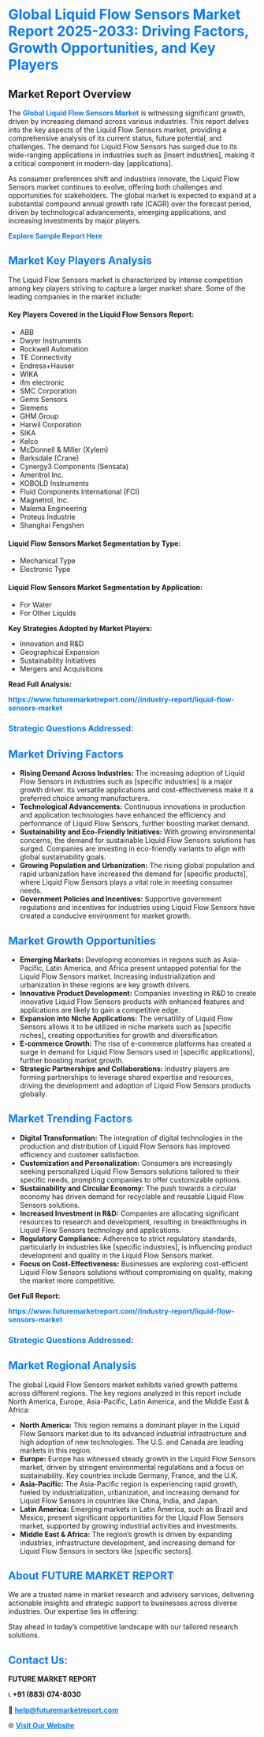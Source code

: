 <h1 style="color: #007BFF;">Global Liquid Flow Sensors Market Report 2025-2033: Driving Factors, Growth Opportunities, and Key Players</h1>

<section id="overview">
<h2>Market Report Overview</h2>
<p>The <a href="https://www.futuremarketreport.com//industry-report/liquid-flow-sensors-market" style="color: #007BFF; text-decoration: none;"><strong>Global Liquid Flow Sensors Market</strong></a> is witnessing significant growth, driven by increasing demand across various industries. This report delves into the key aspects of the Liquid Flow Sensors market, providing a comprehensive analysis of its current status, future potential, and challenges. The demand for Liquid Flow Sensors has surged due to its wide-ranging applications in industries such as [insert industries], making it a critical component in modern-day [applications].</p>
<p>As consumer preferences shift and industries innovate, the Liquid Flow Sensors market continues to evolve, offering both challenges and opportunities for stakeholders. The global market is expected to expand at a substantial compound annual growth rate (CAGR) over the forecast period, driven by technological advancements, emerging applications, and increasing investments by major players.</p>
</section>

<section id="overview">
<p><a href="https://www.futuremarketreport.com//request-sample/reportId=76479" style="color: #007BFF; text-decoration: none;"><strong>Explore Sample Report Here</strong></a></p>
</section>

<section id="key-players">
<h2 style="color: #007BFF;">Market Key Players Analysis</h2>
<p>The Liquid Flow Sensors market is characterized by intense competition among key players striving to capture a larger market share. Some of the leading companies in the market include:</p>
<h4>Key Players Covered in the Liquid Flow Sensors Report:</h4>
<ul><li>ABB</li><li>Dwyer Instruments</li><li>Rockwell Automation</li><li>TE Connectivity</li><li>Endress+Hauser</li><li>WIKA</li><li>ifm electronic</li><li>SMC Corporation</li><li>Gems Sensors</li><li>Siemens</li><li>GHM Group</li><li>Harwil Corporation</li><li>SIKA</li><li>Kelco</li><li>McDonnell &amp; Miller (Xylem)</li><li>Barksdale (Crane)</li><li>Cynergy3 Components (Sensata)</li><li>Ameritrol Inc.</li><li>KOBOLD Instruments</li><li>Fluid Components International (FCI)</li><li>Magnetrol, Inc.</li><li>Malema Engineering</li><li>Proteus Industrie</li><li>Shanghai Fengshen</li></ul>
<h4>Liquid Flow Sensors Market Segmentation by Type:</h4>
<ul><li>Mechanical Type</li><li>Electronic Type</li></ul>

<h4>Liquid Flow Sensors Market Segmentation by Application:</h4>
<ul><li>For Water</li><li>For Other Liquids</li></ul>
<p><strong>Key Strategies Adopted by Market Players:</strong></p>
<ul>
<li>Innovation and R&D</li>
<li>Geographical Expansion</li>
<li>Sustainability Initiatives</li>
<li>Mergers and Acquisitions</li>
</ul>
</section>

<section>
<p><strong>Read Full Analysis: </strong></p><a href="https://www.futuremarketreport.com//industry-report/liquid-flow-sensors-market" style="color: #007BFF; text-decoration: none;"><strong>https://www.futuremarketreport.com//industry-report/liquid-flow-sensors-market</strong></a>
<h3 style="color: #007BFF;">Strategic Questions Addressed:</h3>
</section>

<section id="driving-factors">
<h2 style="color: #007BFF;">Market Driving Factors</h2>
<ul>
<li><strong>Rising Demand Across Industries:</strong> The increasing adoption of Liquid Flow Sensors in industries such as [specific industries] is a major growth driver. Its versatile applications and cost-effectiveness make it a preferred choice among manufacturers.</li>
<li><strong>Technological Advancements:</strong> Continuous innovations in production and application technologies have enhanced the efficiency and performance of Liquid Flow Sensors, further boosting market demand.</li>
<li><strong>Sustainability and Eco-Friendly Initiatives:</strong> With growing environmental concerns, the demand for sustainable Liquid Flow Sensors solutions has surged. Companies are investing in eco-friendly variants to align with global sustainability goals.</li>
<li><strong>Growing Population and Urbanization:</strong> The rising global population and rapid urbanization have increased the demand for [specific products], where Liquid Flow Sensors plays a vital role in meeting consumer needs.</li>
<li><strong>Government Policies and Incentives:</strong> Supportive government regulations and incentives for industries using Liquid Flow Sensors have created a conducive environment for market growth.</li>
</ul>
</section>

<section id="growth-opportunities">
<h2 style="color: #007BFF;">Market Growth Opportunities</h2>
<ul>
<li><strong>Emerging Markets:</strong> Developing economies in regions such as Asia-Pacific, Latin America, and Africa present untapped potential for the Liquid Flow Sensors market. Increasing industrialization and urbanization in these regions are key growth drivers.</li>
<li><strong>Innovative Product Development:</strong> Companies investing in R&D to create innovative Liquid Flow Sensors products with enhanced features and applications are likely to gain a competitive edge.</li>
<li><strong>Expansion into Niche Applications:</strong> The versatility of Liquid Flow Sensors allows it to be utilized in niche markets such as [specific niches], creating opportunities for growth and diversification.</li>
<li><strong>E-commerce Growth:</strong> The rise of e-commerce platforms has created a surge in demand for Liquid Flow Sensors used in [specific applications], further boosting market growth.</li>
<li><strong>Strategic Partnerships and Collaborations:</strong> Industry players are forming partnerships to leverage shared expertise and resources, driving the development and adoption of Liquid Flow Sensors products globally.</li>
</ul>
</section>

<section id="trending-factors">
<h2 style="color: #007BFF;">Market Trending Factors</h2>
<ul>
<li><strong>Digital Transformation:</strong> The integration of digital technologies in the production and distribution of Liquid Flow Sensors has improved efficiency and customer satisfaction.</li>
<li><strong>Customization and Personalization:</strong> Consumers are increasingly seeking personalized Liquid Flow Sensors solutions tailored to their specific needs, prompting companies to offer customizable options.</li>
<li><strong>Sustainability and Circular Economy:</strong> The push towards a circular economy has driven demand for recyclable and reusable Liquid Flow Sensors solutions.</li>
<li><strong>Increased Investment in R&D:</strong> Companies are allocating significant resources to research and development, resulting in breakthroughs in Liquid Flow Sensors technology and applications.</li>
<li><strong>Regulatory Compliance:</strong> Adherence to strict regulatory standards, particularly in industries like [specific industries], is influencing product development and quality in the Liquid Flow Sensors market.</li>
<li><strong>Focus on Cost-Effectiveness:</strong> Businesses are exploring cost-efficient Liquid Flow Sensors solutions without compromising on quality, making the market more competitive.</li>
</ul>
</section>

<section>
<p><strong>Get Full Report: </strong></p><a href="https://www.futuremarketreport.com//industry-report/liquid-flow-sensors-market" style="color: #007BFF; text-decoration: none;"><strong>https://www.futuremarketreport.com//industry-report/liquid-flow-sensors-market</strong></a>
<h3 style="color: #007BFF;">Strategic Questions Addressed:</h3>
</section>


<section id="regional-analysis">
<h2 style="color: #007BFF;">Market Regional Analysis</h2>
<p>The global Liquid Flow Sensors market exhibits varied growth patterns across different regions. The key regions analyzed in this report include North America, Europe, Asia-Pacific, Latin America, and the Middle East & Africa:</p>
<ul>
<li><strong>North America:</strong> This region remains a dominant player in the Liquid Flow Sensors market due to its advanced industrial infrastructure and high adoption of new technologies. The U.S. and Canada are leading markets in this region.</li>
<li><strong>Europe:</strong> Europe has witnessed steady growth in the Liquid Flow Sensors market, driven by stringent environmental regulations and a focus on sustainability. Key countries include Germany, France, and the U.K.</li>
<li><strong>Asia-Pacific:</strong> The Asia-Pacific region is experiencing rapid growth, fueled by industrialization, urbanization, and increasing demand for Liquid Flow Sensors in countries like China, India, and Japan.</li>
<li><strong>Latin America:</strong> Emerging markets in Latin America, such as Brazil and Mexico, present significant opportunities for the Liquid Flow Sensors market, supported by growing industrial activities and investments.</li>
<li><strong>Middle East & Africa:</strong> The region’s growth is driven by expanding industries, infrastructure development, and increasing demand for Liquid Flow Sensors in sectors like [specific sectors].</li>
</ul>
</section>

<footer>
<h2 style="color: #007BFF;">About FUTURE MARKET REPORT</h2>
<p>We are a trusted name in market research and advisory services, delivering actionable insights and strategic support to businesses across diverse industries. Our expertise lies in offering:</p>

<p>Stay ahead in today’s competitive landscape with our tailored research solutions.</p>

<h2 style="color: #007BFF;">Contact Us:</h2>
<p><strong>FUTURE MARKET REPORT</strong></p>
<p>📞 <strong>+91 (883) 074-8030</strong></p>
<p>📧 <strong><a href="mailto:help@futuremarketreport.com" style="color: #007BFF;">help@futuremarketreport.com</a></strong></p>
<p>🌐 <strong><a href="https://www.futuremarketreport.com/" style="color: #007BFF;">Visit Our Website</a></strong></p>
</footer>